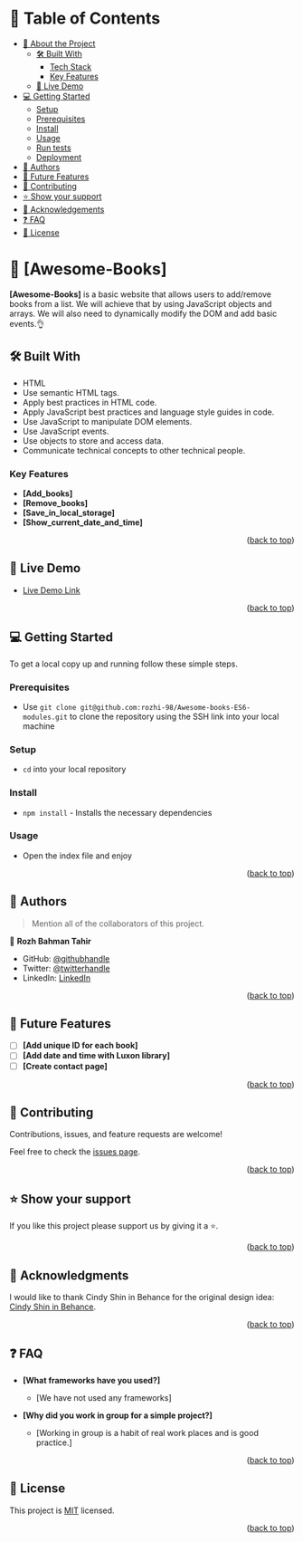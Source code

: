 <!-- TABLE OF CONTENTS -->

# 📗 Table of Contents

- [📖 About the Project](#about-project)
  - [🛠 Built With](#built-with)
    - [Tech Stack](#tech-stack)
    - [Key Features](#key-features)
  - [🚀 Live Demo](#live-demo)
- [💻 Getting Started](#getting-started)
  - [Setup](#setup)
  - [Prerequisites](#prerequisites)
  - [Install](#install)
  - [Usage](#usage)
  - [Run tests](#run-tests)
  - [Deployment](#triangular_flag_on_post-deployment)
- [👥 Authors](#authors)
- [🔭 Future Features](#future-features)
- [🤝 Contributing](#contributing)
- [⭐️ Show your support](#support)
- [🙏 Acknowledgements](#acknowledgements)
- [❓ FAQ](#faq)
- [📝 License](#license)

<!-- PROJECT DESCRIPTION -->

# 📖 [Awesome-Books] <a name="about-project"></a>

**[Awesome-Books]** is a basic website that allows users to add/remove books from a list. We will achieve that by using JavaScript objects and arrays. We will also need to dynamically modify the DOM and add basic events.👌

## 🛠 Built With <a name="built-with"></a>
- HTML
- Use semantic HTML tags.
- Apply best practices in HTML code.
- Apply JavaScript best practices and language style guides in code.
- Use JavaScript to manipulate DOM elements.
- Use JavaScript events.
- Use objects to store and access data.
- Communicate technical concepts to other technical people.

<!-- Features -->

### Key Features <a name="key-features"></a>

- **[Add_books]**
- **[Remove_books]**
- **[Save_in_local_storage]**
- **[Show_current_date_and_time]**

<p align="right">(<a href="#readme-top">back to top</a>)</p>

<!-- LIVE DEMO -->

## 🚀 Live Demo <a name="live-demo"></a>

- [Live Demo Link](https://rozhi-98.github.io/awesome-books/)

<p align="right">(<a href="#readme-top">back to top</a>)</p>

<!-- GETTING STARTED -->

## 💻 Getting Started <a name="getting-started"></a>

To get a local copy up and running follow these simple steps.

### Prerequisites

- Use `git clone git@github.com:rozhi-98/Awesome-books-ES6-modules.git` to clone the repository using the SSH link into your local machine

### Setup

- `cd` into your local repository

### Install

- `npm install` - Installs the necessary dependencies

### Usage

- Open the index file and enjoy


<p align="right">(<a href="#readme-top">back to top</a>)</p>

<!-- AUTHORS -->

## 👥 Authors <a name="authors"></a>

> Mention all of the collaborators of this project.

👤 **Rozh Bahman Tahir**

- GitHub: [@githubhandle](https://github.com/rozhi-98)
- Twitter: [@twitterhandle](https://twitter.com/rozhi98?t=xS_0o-oG7K5cgodULjesNA&s=09)
- LinkedIn: [LinkedIn](https://www.linkedin.com/in/rozh-bahman-tahir-446203185)


<p align="right">(<a href="#readme-top">back to top</a>)</p>

<!-- FUTURE FEATURES -->

## 🔭 Future Features <a name="future-features"></a>

- [ ] **[Add unique ID for each book]**
- [ ] **[Add date and time with Luxon library]**
- [ ] **[Create contact page]**

<p align="right">(<a href="#readme-top">back to top</a>)</p>

<!-- CONTRIBUTING -->

## 🤝 Contributing <a name="contributing"></a>

Contributions, issues, and feature requests are welcome!

Feel free to check the [issues page](https://github.com/rozhi-98/Awesome-books-ES6-modules/issues).

<p align="right">(<a href="#readme-top">back to top</a>)</p>

<!-- SUPPORT -->

## ⭐️ Show your support <a name="support"></a>


If you like this project please support us by giving it a ⭐️.

<p align="right">(<a href="#readme-top">back to top</a>)</p>

<!-- ACKNOWLEDGEMENTS -->

## 🙏 Acknowledgments <a name="acknowledgements"></a>

I would like to thank Cindy Shin in Behance for the original design idea: [Cindy Shin in Behance](https://www.behance.net/adagio07).

<p align="right">(<a href="#readme-top">back to top</a>)</p>

<!-- FAQ (optional) -->

## ❓ FAQ <a name="faq"></a>

- **[What frameworks have you used?]**

  - [We have not used any frameworks]

- **[Why did you work in group for a simple project?]**

  - [Working in group is a habit of real work places and is good practice.]

<p align="right">(<a href="#readme-top">back to top</a>)</p>

<!-- LICENSE -->

## 📝 License <a name="license"></a>

This project is [MIT](./LICENSE) licensed.

<p align="right">(<a href="#readme-top">back to top</a>)</p>